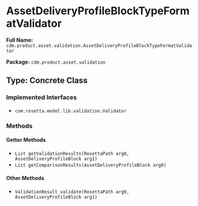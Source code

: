 # AssetDeliveryProfileBlockTypeFormatValidator

**Full Name:** `cdm.product.asset.validation.AssetDeliveryProfileBlockTypeFormatValidator`

**Package:** `cdm.product.asset.validation`

## Type: Concrete Class

### Implemented Interfaces

- `com.rosetta.model.lib.validation.Validator`

### Methods

#### Getter Methods

- `List getValidationResults(RosettaPath arg0, AssetDeliveryProfileBlock arg1)`
- `List getComparisonResults(AssetDeliveryProfileBlock arg0)`

#### Other Methods

- `ValidationResult validate(RosettaPath arg0, AssetDeliveryProfileBlock arg1)`

